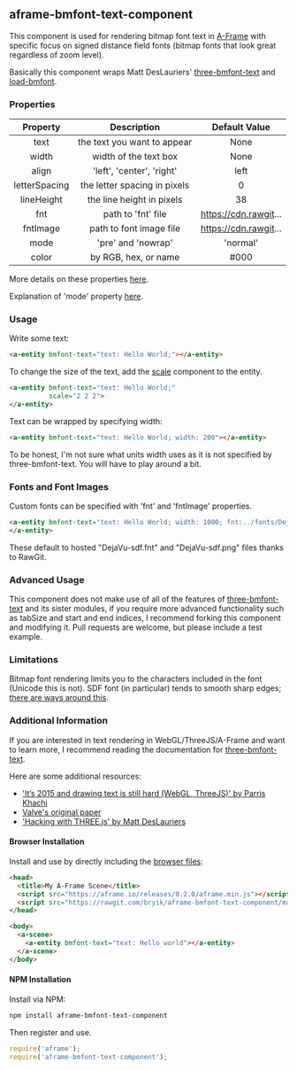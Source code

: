 ## aframe-bmfont-text-component

This component is used for rendering bitmap font text in [A-Frame](https://aframe.io) with specific focus on signed distance field fonts (bitmap fonts that look great regardless of zoom level). 

Basically this component wraps Matt DesLauriers' [three-bmfont-text](https://github.com/Jam3/three-bmfont-text) and [load-bmfont](https://github.com/Jam3/load-bmfont).

### Properties

|    Property   |          Description         |     Default Value     |
|:-------------:|:----------------------------:|:---------------------:|
|      text     |  the text you want to appear |          None         |
|     width     |     width of the text box    |          None         |
|     align     |   'left', 'center', 'right'  |          left         |
| letterSpacing | the letter spacing in pixels |           0           |
|   lineHeight  |   the line height in pixels  |           38          |
|      fnt      |      path to 'fnt' file      | https://cdn.rawgit... |
|    fntImage   |    path to font image file   | https://cdn.rawgit... |
|      mode     |      'pre' and 'nowrap'      |        'normal'       |
|     color     |     by RGB, hex, or name     |          #000         |

More details on these properties [here](https://github.com/Jam3/three-bmfont-text#usage).

Explanation of 'mode' property [here](https://github.com/mattdesl/word-wrapper).

### Usage

Write some text:

```html
<a-entity bmfont-text="text: Hello World;"></a-entity>
```

To change the size of the text, add the [scale](https://aframe.io/docs/0.2.0/components/scale.html) component to the entity.

```html
<a-entity bmfont-text="text: Hello World;"
          scale="2 2 2">
</a-entity>
```

Text can be wrapped by specifying width:

```html
<a-entity bmfont-text="text: Hello World; width: 200"></a-entity>
```

To be honest, I'm not sure what units width uses as it is not specified by three-bmfont-text. You will have to play around a bit.

### Fonts and Font Images

Custom fonts can be specified with 'fnt' and 'fntImage' properties.

```html
<a-entity bmfont-text="text: Hello World; width: 1000; fnt:../fonts/DejaVu-sdf.fnt; fntImage:../fonts/DejaVu-sdf.png">
</a-entity>
```

These default to hosted "DejaVu-sdf.fnt" and "DejaVu-sdf.png" files thanks to RawGit.


### Advanced Usage

This component does not make use of all of the features of [three-bmfont-text](https://github.com/Jam3/three-bmfont-text) and its sister modules, if you require more advanced functionality such as tabSize and start and end indices, I recommend forking this component and modifying it. Pull requests are welcome, but please include a test example.

### Limitations

Bitmap font rendering limits you to the characters included in the font (Unicode this is not). SDF font (in particular) tends to smooth sharp edges; [there are ways around this](https://lambdacube3d.wordpress.com/2014/11/12/playing-around-with-font-rendering/).

### Additional Information

If you are interested in text rendering in WebGL/ThreeJS/A-Frame and want to learn more, I recommend reading the documentation for [three-bmfont-text](https://github.com/Jam3/three-bmfont-text). 

Here are some additional resources:

- ['It’s 2015 and drawing text is still hard (WebGL, ThreeJS)' by Parris Khachi](https://www.eventbrite.com/engineering/its-2015-and-drawing-text-is-still-hard-webgl-threejs/)
- [Valve's original paper](http://www.valvesoftware.com/publications/2007/SIGGRAPH2007_AlphaTestedMagnification.pdf)
- ['Hacking with THREE.js' by Matt DesLauriers](http://slides.com/mattdeslauriers/hacking-with-three-js#/13)

#### Browser Installation

Install and use by directly including the [browser files](dist):

```html
<head>
  <title>My A-Frame Scene</title>
  <script src="https://aframe.io/releases/0.2.0/aframe.min.js"></script>
  <script src="https://rawgit.com/bryik/aframe-bmfont-text-component/master/dist/aframe-bmfont-text-component.min.js"></script>
</head>

<body>
  <a-scene>
    <a-entity bmfont-text="text: Hello world"></a-entity>
  </a-scene>
</body>
```

#### NPM Installation

Install via NPM:

```bash
npm install aframe-bmfont-text-component
```

Then register and use.

```js
require('aframe');
require('aframe-bmfont-text-component');
```
